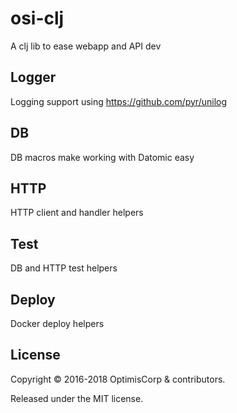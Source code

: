 # osi-clj

A clj lib to ease webapp and API dev

## Logger

Logging support using https://github.com/pyr/unilog

## DB

DB macros make working with Datomic easy

## HTTP

HTTP client and handler helpers

## Test

DB and HTTP test helpers

## Deploy

Docker deploy helpers

## License

Copyright © 2016-2018 OptimisCorp & contributors.

Released under the MIT license.
